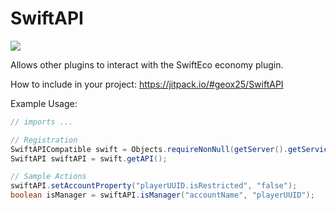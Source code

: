 # SwiftAPI
[![](https://jitpack.io/v/geox25/SwiftAPI.svg)](https://jitpack.io/#geox25/SwiftAPI)

Allows other plugins to interact with the SwiftEco economy plugin.

How to include in your project:
https://jitpack.io/#geox25/SwiftAPI

Example Usage:
```java
// imports ...

// Registration
SwiftAPICompatible swift = Objects.requireNonNull(getServer().getServicesManager().getRegistration(SwiftAPICompatible.class)).getProvider();
SwiftAPI swiftAPI = swift.getAPI();

// Sample Actions
swiftAPI.setAccountProperty("playerUUID.isRestricted", "false");
boolean isManager = swiftAPI.isManager("accountName", "playerUUID");
```
